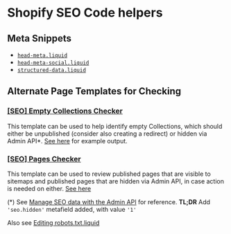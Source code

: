 # Shopify SEO Code helpers

## Meta Snippets

* [`head-meta.liquid`](https://github.com/digital-stronghold/seo-shopify/blob/master/theme/snippets/head-meta.liquid)
* [`head-meta-social.liquid`](https://github.com/digital-stronghold/seo-shopify/blob/master/theme/snippets/head-meta-social.liquid)
* [`structured-data.liquid`](https://github.com/digital-stronghold/seo-shopify/blob/master/theme/snippets/structured-data.liquid)

## Alternate Page Templates for Checking

### [[SEO] Empty Collections Checker](https://github.com/digital-stronghold/seo-shopify/blob/master/theme/templates/page.check.collections.liquid)

This template can be used to help identify empty Collections, which should either be unpublished (consider also creating a redirect) or hidden via Admin API*. [See here](https://www.taylorstitch.com/pages/seo-check-collections) for example output.

### [[SEO] Pages Checker](https://github.com/digital-stronghold/seo-shopify/blob/master/theme/templates/page.check.pages.liquid)

This template can be used to review published pages that are visible to sitemaps and published pages that are hidden via Admin API, in case action is needed on either. [See here]()

(*) See [Manage SEO data with the Admin API](https://shopify.dev/api/examples/marketing-seo) for reference. **TL;DR** Add `'seo.hidden'` metafield added, with value `'1'`

Also see [Editing robots.txt.liquid ](https://help.shopify.com/en/manual/promoting-marketing/seo/editing-robots-txt)